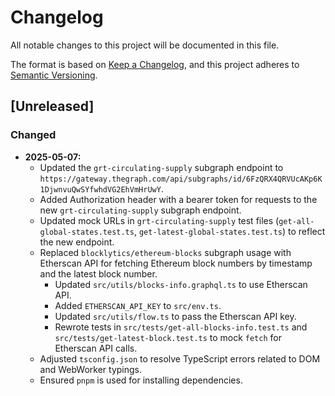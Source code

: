 # Changelog

All notable changes to this project will be documented in this file.

The format is based on [Keep a Changelog](https://keepachangelog.com/en/1.0.0/),
and this project adheres to [Semantic Versioning](https://semver.org/spec/v2.0.0.html).

## [Unreleased]

### Changed
- **2025-05-07:**
    - Updated the `grt-circulating-supply` subgraph endpoint to `https://gateway.thegraph.com/api/subgraphs/id/6FzQRX4QRVUcAKp6K1DjwnvuQwSYfwhdVG2EhVmHrUwY`.
    - Added Authorization header with a bearer token for requests to the new `grt-circulating-supply` subgraph endpoint.
    - Updated mock URLs in `grt-circulating-supply` test files (`get-all-global-states.test.ts`, `get-latest-global-states.test.ts`) to reflect the new endpoint.
    - Replaced `blocklytics/ethereum-blocks` subgraph usage with Etherscan API for fetching Ethereum block numbers by timestamp and the latest block number.
        - Updated `src/utils/blocks-info.graphql.ts` to use Etherscan API.
        - Added `ETHERSCAN_API_KEY` to `src/env.ts`.
        - Updated `src/utils/flow.ts` to pass the Etherscan API key.
        - Rewrote tests in `src/tests/get-all-blocks-info.test.ts` and `src/tests/get-latest-block.test.ts` to mock `fetch` for Etherscan API calls.
    - Adjusted `tsconfig.json` to resolve TypeScript errors related to DOM and WebWorker typings.
    - Ensured `pnpm` is used for installing dependencies.